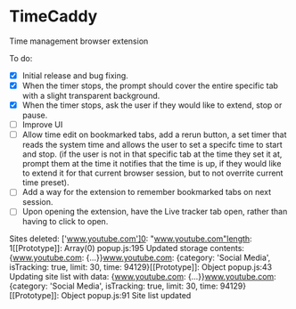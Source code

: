 # TimeCaddy
Time management browser extension

To do:
- [X] Initial release and bug fixing.
- [X] When the timer stops, the prompt should cover the entire specific tab with a slight transparent background. 
- [X] When the timer stops, ask the user if they would like to extend, stop or pause.
- [ ] Improve UI
- [ ] Allow time edit on bookmarked tabs, add a rerun button, a set timer that reads the system time and allows the user to set a specifc time to start and stop. (if the user is not in that specific tab at the time they set it at, prompt them at the time it notifies that the time is up, if they would like to extend it for that current browser session, but to not overrite current time preset).
- [ ] Add a way for the extension to remember bookmarked tabs on next session.
- [ ] Upon opening the extension, have the Live tracker tab open, rather than having to click to open.

Sites deleted: ['www.youtube.com']0: "www.youtube.com"length: 1[[Prototype]]: Array(0)
popup.js:195 Updated storage contents: {www.youtube.com: {…}}www.youtube.com: {category: 'Social Media', isTracking: true, limit: 30, time: 94129}[[Prototype]]: Object
popup.js:43 Updating site list with data: {www.youtube.com: {…}}www.youtube.com: {category: 'Social Media', isTracking: true, limit: 30, time: 94129}[[Prototype]]: Object
popup.js:91 Site list updated
